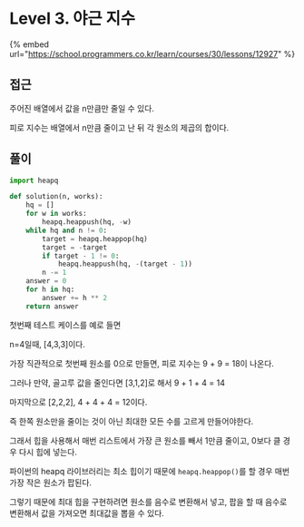# Level 3. 야근 지수

{% embed url="https://school.programmers.co.kr/learn/courses/30/lessons/12927" %}

## 접근

주어진 배열에서 값을 n만큼만 줄일 수 있다.

피로 지수는 배열에서 n만큼 줄이고 난 뒤 각 원소의 제곱의 합이다.

## 풀이

```python
import heapq

def solution(n, works):
    hq = []
    for w in works:
        heapq.heappush(hq, -w)
    while hq and n != 0:
        target = heapq.heappop(hq)
        target = -target
        if target - 1 != 0:
            heapq.heappush(hq, -(target - 1))
        n -= 1
    answer = 0
    for h in hq:
        answer += h ** 2
    return answer
```

첫번째 테스트 케이스를 예로 들면&#x20;

n=4일때, \[4,3,3]이다.

가장 직관적으로 첫번째 원소를 0으로 만들면, 피로 지수는 9 + 9 = 18이 나온다.

그러나 만약, 골고루 값을 줄인다면 \[3,1,2]로 해서 9 + 1 + 4 = 14

마지막으로 \[2,2,2], 4 + 4 + 4 = 12이다.

즉 한쪽 원소만을 줄이는 것이 아닌 최대한 모든 수를 고르게 만들어야한다.

그래서 힙을 사용해서 매번 리스트에서 가장 큰 원소를 빼서 1만큼 줄이고, 0보다 클 경우 다시 힙에 넣는다.

파이썬의 heapq 라이브러리는 최소 힙이기 때문에 `heapq.heappop()`를 할 경우 매번 가장 작은 원소가 팝된다.

그렇기 때문에 최대 힙을 구현하려면 원소를 음수로 변환해서 넣고, 팝을 할 때 음수로 변환해서 값을 가져오면 최대값을 뽑을 수 있다.
